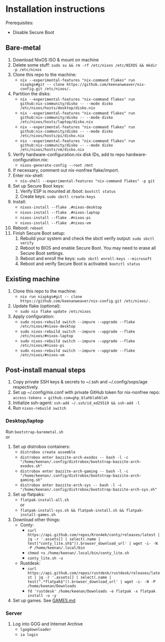 # Installation instructions

Prerequisites: 
* Disable Secure Boot

## Bare-metal
1. Download NixOS ISO & mount on machine
2. Delete some stuff: `sudo su && rm -rf /etc/nixos /etc/NIXOS && mkdir -p /etc/nixos`
3. Clone this repo to the machine: 
    * `nix --experimental-features "nix-command flakes" run nixpkgs#git -- clone https://github.com/keenanweaver/nix-config.git /etc/nixos/.`
4. Partition the disks:
    * `nix --experimental-features "nix-command flakes" run github:nix-community/disko -- --mode disko /etc/nixos/hosts/desktop/disko.nix`
    * `nix --experimental-features "nix-command flakes" run github:nix-community/disko -- --mode disko /etc/nixos/hosts/laptop/disko.nix`
    * `nix --experimental-features "nix-command flakes" run github:nix-community/disko -- --mode disko /etc/nixos/hosts/pi/disko.nix`
    * `nix --experimental-features "nix-command flakes" run github:nix-community/disko -- --mode disko /etc/nixos/hosts/vm/disko.nix`
5. Verify hardware-configuration.nix disk IDs, add to repo hardware-configuration.nix: 
   * `nixos-generate-config --root /mnt`
6. If necessary, comment out nix-nonfree flake/import.
7.  Enter nix-shell: 
    * `nix-shell --experimental-features "nix-command flakes" -p git`
8. Set up Secure Boot keys:
    1.  Verify ESP is mounted at /boot: `bootctl status`
    2.  Create keys: `sudo sbctl create-keys`
9.  Install: 
    * `nixos-install --flake .#nixos-desktop`
    * `nixos-install --flake .#nixos-laptop`
    * `nixos-install --flake .#nixos-pi`
    * `nixos-install --flake .#nixos-vm`
10. Reboot: `reboot`
11. Finish Secure Boot setup: 
    1.  Rebuild your system and check the sbctl verify output: `sudo sbctl verify`
    2.  Reboot to BIOS and enable Secure Boot. You may need to erase all Secure Boot settings.
    3.  Reboot and enroll the keys: `sudo sbctl enroll-keys --microsoft`
    4.  Reboot and verify Secure Boot is activated: `bootctl status`
## Existing machine
1. Clone this repo to the machine: 
    * `nix run nixpkgs#git -- clone https://github.com/keenanweaver/nix-config.git /etc/nixos/.`
2. Update flake (optional): 
    * `sudo nix flake update /etc/nixos`
3. Apply configuration:
    * `sudo nixos-rebuild switch --impure --upgrade --flake /etc/nixos/#nixos-desktop`
    * `sudo nixos-rebuild switch --impure --upgrade --flake /etc/nixos/#nixos-laptop`
    * `sudo nixos-rebuild switch --impure --upgrade --flake /etc/nixos/#nixos-pi`
    * `sudo nixos-rebuild switch --impure --upgrade --flake /etc/nixos/#nixos-vm`

## Post-install manual steps

1. Copy private SSH keys & secrets to ~/.ssh and ~/.config/sops/age respectively.
2. Set up ~/.config/nix.conf with private GitHub token for nix-nonfree repo: `access-tokens = github.com=ghp_blahblahblah`
3. Initialize ssh-agent: `ssh-add ~/.ssh/id_ed25519 && ssh-add -l`
4. Run `nixos-rebuild switch`

### Desktop/laptop
Run `bootstrap-baremetal.sh`
<br />or
1. Set up distrobox containers:
    * `distrobox create assemble`
    * `distrobox enter bazzite-arch-exodos -- bash -l -c "/home/keenan/.config/distrobox/bootstrap-bazzite-arch-exodos.sh"`
    * `distrobox enter bazzite-arch-gaming -- bash -l -c "/home/keenan/.config/distrobox/bootstrap-bazzite-arch-gaming.sh"`
    * `distrobox enter bazzite-arch-sys -- bash -l -c "/home/keenan/.config/distrobox/bootstrap-bazzite-arch-sys.sh"`
2. Set up flatpaks:
    * `flatpak-install-all.sh`
    <br />or<br />
    * `flatpak-install-sys.sh && flatpak-install.sh && flatpak-install-games.sh`
3. Download other things:
    * Conty:
      * `curl https://api.github.com/repos/Kron4ek/conty/releases/latest | jq -r '.assets[] | select(.name | test("conty_lite.sh$")).browser_download_url' | wget -i- -N -P /home/keenan/.local/bin`
      * `chmod +x /home/keenan/.local/bin/conty_lite.sh`
      * `conty_lite.sh -u`
    * Rustdesk:
      *  `curl https://api.github.com/repos/rustdesk/rustdesk/releases/latest | jq -r '.assets[] | select(.name | test(".*flatpak$")).browser_download_url' | wget -i- -N -P /home/keenan/Downloads`
      *  `fd 'rustdesk' /home/keenan/Downloads -e flatpak -x flatpak install -u -y`
4. Set up games. See [GAMES.md](GAMES.md)
### Server
1. Log into GOG and Internet Archive
    * `lgogdownloader`
    * `ia login`